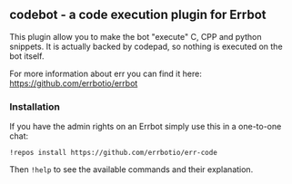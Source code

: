 ## codebot - a code execution plugin for Errbot

This plugin allow you to make the bot "execute" C, CPP and python snippets.
It is actually backed by codepad, so nothing is executed on the bot itself.

For more information about err you can find it here: https://github.com/errbotio/errbot

### Installation

If you have the admin rights on an Errbot simply use this in a one-to-one chat:

```
!repos install https://github.com/errbotio/err-code
```

Then `!help` to see the available commands and their explanation.


